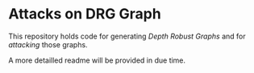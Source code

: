 # Attacks on DRG Graph 

This repository holds code for generating *Depth Robust Graphs* and for
*attacking* those graphs. 

A more detailled readme will be provided in due time.
